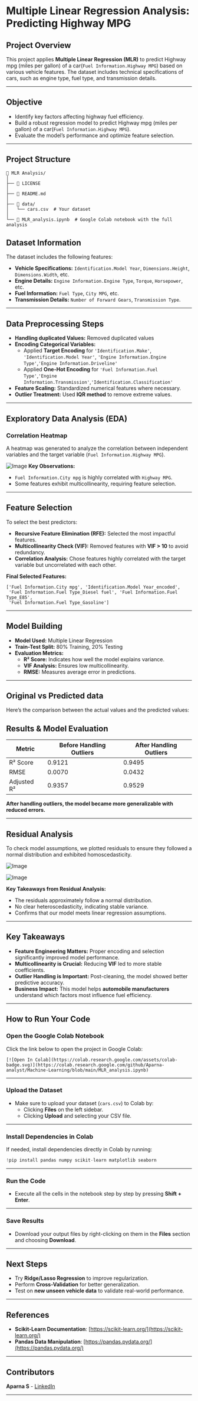 

#  Multiple Linear Regression Analysis: Predicting Highway MPG  

##  **Project Overview**  
This project applies **Multiple Linear Regression (MLR)** to predict Highway mpg (miles per gallon) of a car(`Fuel Information.Highway MPG`) based on various vehicle features. The dataset includes technical specifications of cars, such as engine type, fuel type, and transmission details.  

---

##  **Objective**  
- Identify key factors affecting highway fuel efficiency.  
- Build a robust regression model to predict Highway mpg (miles per gallon) of a car(`Fuel Information.Highway MPG`).  
- Evaluate the model’s performance and optimize feature selection.  

---
##  **Project Structure** 
```
📂 MLR Analysis/
│
├── 📄 LICENSE
│
├── 📄 README.md
│
├── 📂 data/
│   └── cars.csv  # Your dataset
│
└── 📄 MLR_analysis.ipynb  # Google Colab notebook with the full analysis

```
##  **Dataset Information**  
The dataset includes the following features:  
- **Vehicle Specifications:** `Identification.Model Year`, `Dimensions.Height`, `Dimensions.Width`, etc.  
- **Engine Details:** `Engine Information.Engine Type`, `Torque`, `Horsepower`, etc.  
- **Fuel Information:** `Fuel Type`, `City MPG`, etc.  
- **Transmission Details:** `Number of Forward Gears`, `Transmission Type`.  

---

##  **Data Preprocessing Steps**  
-  **Handling duplicated Values:** Removed duplicated values 
-  **Encoding Categorical Variables:**  
   - Applied **Target Encoding** for `'Identification.Make'`, `'Identification.Model Year'`, `'Engine Information.Engine Type'`,`'Engine Information.Driveline'` 
   - Applied **One-Hot Encoding** for `'Fuel Information.Fuel Type'`,`'Engine Information.Transmission'`,`'Identification.Classification'`  
-  **Feature Scaling:** Standardized numerical features where necessary.  
-  **Outlier Treatment:** Used **IQR method**  to remove extreme values.  

---

##  **Exploratory Data Analysis (EDA)**  

###  **Correlation Heatmap**  
A heatmap was generated to analyze the correlation between independent variables and the target variable (`Fuel Information.Highway MPG`).  


![Image](https://github.com/user-attachments/assets/6194d804-5e56-4def-8e64-6199d23bdf45)
 **Key Observations:**  
- `Fuel Information.City mpg` is highly correlated with `Highway MPG`.  
- Some features exhibit multicollinearity, requiring feature selection.  

---

##  **Feature Selection**  
To select the best predictors:  
- **Recursive Feature Elimination (RFE):** Selected the most impactful features.  
- **Multicollinearity Check (VIF):** Removed features with **VIF > 10** to avoid redundancy.  
- **Correlation Analysis:** Chose features highly correlated with the target variable but uncorrelated with each other.  

**Final Selected Features:**  
```
['Fuel Information.City mpg', 'Identification.Model Year_encoded', 
 'Fuel Information.Fuel Type_Diesel fuel', 'Fuel Information.Fuel Type_E85', 
 'Fuel Information.Fuel Type_Gasoline']
```

---

##  **Model Building**  
- **Model Used:** Multiple Linear Regression  
- **Train-Test Split:** 80% Training, 20% Testing  
- **Evaluation Metrics:**  
  -  **R² Score:** Indicates how well the model explains variance.  
  -  **VIF Analysis:** Ensures low multicollinearity.  
  -  **RMSE:** Measures average error in predictions.  

---
##  **Original vs Predicted data** 
Here’s the comparison between the actual values and the predicted values:


##  **Results & Model Evaluation**  

| Metric  | Before Handling Outliers | After Handling Outliers |
|---------|--------------------------|-------------------------|
| R² Score  | 0.9121                    | 0.9495                   |
| RMSE      | 0.0070                     | 0.0432                    |
| Adjusted R² | 0.9357                     | 0.9529                   |

 **After handling outliers, the model became more generalizable with reduced errors.**  

---

##  **Residual Analysis**  

To check model assumptions, we plotted residuals to ensure they followed a normal distribution and exhibited homoscedasticity.

![Image](https://github.com/user-attachments/assets/a661264f-c6c5-468a-bbbd-3ab50f05e84e)

![Image](https://github.com/user-attachments/assets/17a0c464-8575-4a3b-89a5-1c80519de371)

 **Key Takeaways from Residual Analysis:**  
- The residuals approximately follow a normal distribution.  
- No clear heteroscedasticity, indicating stable variance.  
- Confirms that our model meets linear regression assumptions.  

---

##  **Key Takeaways**  
 - **Feature Engineering Matters:** Proper encoding and selection significantly improved model performance.  
 - **Multicollinearity is Crucial:** Reducing **VIF** led to more stable coefficients.  
-  **Outlier Handling is Important:** Post-cleaning, the model showed better predictive accuracy.  
 - **Business Impact:** This model helps **automobile manufacturers** understand which factors most influence fuel efficiency.  

---

##  How to Run Your Code

###  Open the Google Colab Notebook
Click the link below to open the project in Google Colab:
```
[![Open In Colab](https://colab.research.google.com/assets/colab-badge.svg)](https://colab.research.google.com/github/Aparna-analyst/Machine-Learning/blob/main/MLR_analysis.ipynb)
```

---

###  Upload the Dataset
- Make sure to upload your dataset (`cars.csv`) to Colab by:
  - Clicking **Files** on the left sidebar.
  - Clicking **Upload** and selecting your CSV file.

---

###  Install Dependencies in Colab
If needed, install dependencies directly in Colab by running:
```python
!pip install pandas numpy scikit-learn matplotlib seaborn
```

---

###  Run the Code
- Execute all the cells in the notebook step by step by pressing **Shift + Enter**.

---

###  Save Results
- Download your output files by right-clicking on them in the **Files** section and choosing **Download**.

---

##  **Next Steps**  
- Try **Ridge/Lasso Regression** to improve regularization.  
- Perform **Cross-Validation** for better generalization.  
- Test on **new unseen vehicle data** to validate real-world performance.  


---

##  **References**  
- **Scikit-Learn Documentation**: [https://scikit-learn.org/](https://scikit-learn.org/)  
- **Pandas Data Manipulation**: [https://pandas.pydata.org/](https://pandas.pydata.org/)  

---

##  **Contributors**  
 **Aparna S** - [LinkedIn](https://www.linkedin.com/in/aparna-s-60017a290/)  

---

